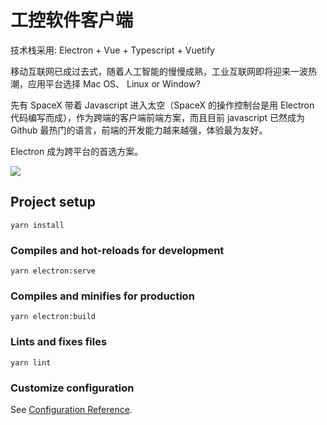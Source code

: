# 工控软件客户端

技术栈采用: Electron + Vue + Typescript + Vuetify

移动互联网已成过去式，随着人工智能的慢慢成熟，工业互联网即将迎来一波热潮，应用平台选择 Mac OS、 Linux or Window?

先有 SpaceX 带着 Javascript 进入太空（SpaceX 的操作控制台是用 Electron 代码编写而成），作为跨端的客户端前端方案，而且目前 javascript 已然成为 Github 最热门的语言，前端的开发能力越来越强，体验最为友好。

Electron 成为跨平台的首选方案。

![](https://github.com/fantingsheng/industrial-control-app/blob/main/src/assets/screen.png)

## Project setup

```
yarn install
```

### Compiles and hot-reloads for development

```
yarn electron:serve
```

### Compiles and minifies for production

```
yarn electron:build
```

### Lints and fixes files

```
yarn lint
```

### Customize configuration

See [Configuration Reference](https://cli.vuejs.org/config/).
